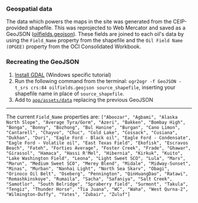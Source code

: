 ### Geospatial data

The data which powers the maps in the site was generated from the CEIP-provided shapefile. This was reprojected to Web Mercator and saved as a GeoJSON ([oilfields.geojson](https://github.com/carnegieendowment/oil-climate-index-2/blob/master/app/assets/data/oilfields.geojson)). These fields are joined to each oil's data by using the `Field_Name` property from the shapefile and the `Oil Field Name (OPGEE)` property from the OCI Consolidated Workbook.

### Recreating the GeoJSON

1. [Install GDAL](http://sandbox.idre.ucla.edu/sandbox/tutorials/installing-gdal-for-windows) (Windows specific tutorial)
2. Run the following command from the terminal: `ogr2ogr -f GeoJSON -t_srs crs:84 oilfields.geojson source_shapefile`, inserting your shapefile name in place of `source_shapefile`.
3. Add to [`app/assets/data`](https://github.com/carnegieendowment/oil-climate-index-2/tree/master/app/assets/data) replacing the previous GeoJSON

---

The current `Field_Name` properties are: `["Aboozar", "Agbami", "Alaska North Slope", "Average Tyra/Gorm", "Azeri", "Bakken", "Bombay High", "Bonga", "Bonny", "Bozhong", "Bul Hanine", "Burgan", "Cano Limon", "Cantarell", "Chayvo", "Chuc", "Cold Lake", "Cossack", "Cusiana", "Dukhan", "Duri", "Eagle Ford - Black oil", "Eagle Ford - Condensate", "Eagle Ford - Volatile oil", "East Texas Field", "Ekofisk", "Escravos Beach", "Fateh", "Forties Average", "Foster Creek", "Frade", "Ghawar", "Girassol", "Hamaca", "Hassi R'Mel", "Hibernia", "Kirkuk", "Kuito", "Lake Washington Field", "Leona", "Light Sweet SCO", "Lula", "Mars", "Marun", "Medium Sweet SCO", "Merey Blend", "Midale", "Midway-Sunset", "Minas", "Murban", "Nanhai Light", "North Sea Skarv", "Obagi", "Orinoco Oil Belt", "Oseberg", "Pennington", "QinHuangDao", "Ratawi", "Romashkinskoye", "Rumaila", "Sacha", "Safaniya", "Salt Creek", "Samotlor", "South Belridge", "Spraberry field", "Surmont", "Takula", "Tengiz", "Thunder Horse", "Tia Juana", "WC", "Waha", "West Qurna-2", "Wilmington-Duffy", "Yates", "Zubair", "Zuluf"]`
